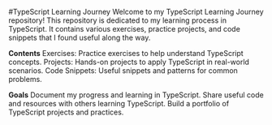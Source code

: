 #TypeScript Learning Journey
Welcome to my TypeScript Learning Journey repository! This repository is dedicated to my learning process in TypeScript. It contains various exercises, practice projects, and code snippets that I found useful along the way.

**Contents**
Exercises: Practice exercises to help understand TypeScript concepts.
Projects: Hands-on projects to apply TypeScript in real-world scenarios.
Code Snippets: Useful snippets and patterns for common problems.

**Goals**
Document my progress and learning in TypeScript.
Share useful code and resources with others learning TypeScript.
Build a portfolio of TypeScript projects and practices.
